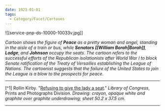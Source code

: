 ```yaml
---
date: 1921-01-01
tags:
  - Category/Facet/Cartoons
---
```

![[service-pnp-ds-10000-10033v.jpg]]

*Cartoon shows the figure of **Peace** as a pretty woman and angel, standing in the aisle of a train or bus, while **Senators [[William Borah|Borah]]**, **Lodge**, and **Johnson** occupy the seats. The cartoon refers to the successful efforts of the Republican isolationists after World War I to block Senate ratification of the Treaty of Versailles establishing the League of Nations. The cartoonist suggests that the failure of the United States to join the League is a blow to the prospects for peace.*

---

[^1] Rollin Kirby. "[Refusing to give the lady a seat](https://www.loc.gov/resource/ds.10033/)." *Library of Congress*, Prints and Photographs Division. *Drawing: crayon, opaque white and graphite over graphite underdrawing; sheet 50.2 x 37.5 cm.*

---
